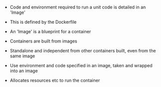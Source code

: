 - Code and environment required to run a unit code is detailed in an 'Image'
- This is defined by the Dockerfile
- An 'Image' is a blueprint for a container

- Containers are built from images
- Standalone and independent from other containers built, even from the same image
- Use environment and code specified in an image, taken and wrapped into an image
- Allocates resources etc to run the container